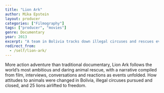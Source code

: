 ```yaml
---
title: "Lion Ark"
author: Mika Epstein
layout: producer
categories: ["Filmography"]
tags: ["producer", "movies"]
genre: Documentary
year: 2013
excerpt: "A team in Bolivia tracks down illegal circuses and rescues every animal."
redirect_from: 
  - /self/lion-ark/
---
```


More action adventure than traditional documentary, Lion Ark follows the world’s most ambitious and daring animal rescue, with a narrative compiled from film, interviews, conversations and reactions as events unfolded. How attitudes to animals were changed in Bolivia, illegal circuses pursued and closed, and 25 lions airlifted to freedom.